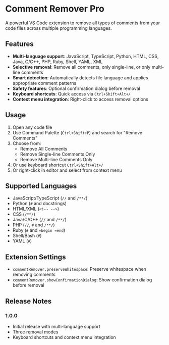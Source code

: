 # Comment Remover Pro

A powerful VS Code extension to remove all types of comments from your code files across multiple programming languages.

## Features

- **Multi-language support**: JavaScript, TypeScript, Python, HTML, CSS, Java, C/C++, PHP, Ruby, Shell, YAML, XML
- **Selective removal**: Remove all comments, only single-line, or only multi-line comments
- **Smart detection**: Automatically detects file language and applies appropriate comment patterns
- **Safety features**: Optional confirmation dialog before removal
- **Keyboard shortcuts**: Quick access via `Ctrl+Shift+Alt+/`
- **Context menu integration**: Right-click to access removal options

## Usage

1. Open any code file
2. Use Command Palette (`Ctrl+Shift+P`) and search for "Remove Comments"
3. Choose from:
   - Remove All Comments
   - Remove Single-line Comments Only
   - Remove Multi-line Comments Only
4. Or use keyboard shortcut `Ctrl+Shift+Alt+/`
5. Or right-click in editor and select from context menu

## Supported Languages

- JavaScript/TypeScript (`//` and `/**/`)
- Python (`#` and docstrings)
- HTML/XML (`<!-- -->`)
- CSS (`/**/`)
- Java/C/C++ (`//` and `/**/`)
- PHP (`//`, `#` and `/**/`)
- Ruby (`#` and `=begin =end`)
- Shell/Bash (`#`)
- YAML (`#`)

## Extension Settings

- `commentRemover.preserveWhitespace`: Preserve whitespace when removing comments
- `commentRemover.showConfirmationDialog`: Show confirmation dialog before removal

## Release Notes

### 1.0.0

- Initial release with multi-language support
- Three removal modes
- Keyboard shortcuts and context menu integration
